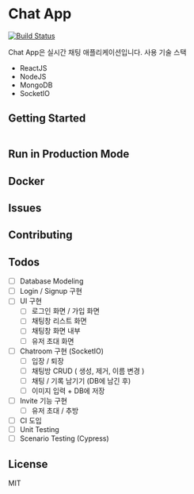 # Chat App

[![Build Status](https://travis-ci.org/joemccann/dillinger.svg?branch=master)](https://travis-ci.org/joemccann/dillinger)

Chat App은 실시간 채팅 애플리케이션입니다.
사용 기술 스택
- ReactJS
- NodeJS
- MongoDB
- SocketIO

## Getting Started
```

```

## Run in Production Mode


## Docker

## Issues

## Contributing

## Todos
- [ ] Database Modeling
- [ ] Login / Signup 구현
- [ ] UI 구현
    - [ ] 로그인 화면 / 가입 화면
    - [ ] 채팅창 리스트 화면
    - [ ] 채팅창 화면 내부
    - [ ] 유저 초대 화면
- [ ] Chatroom 구현 (SocketIO)
    -  [ ] 입장 / 퇴장
    -  [ ] 채팅방 CRUD ( 생성, 제거, 이름 변경 )
    -  [ ] 채팅 / 기록 남기기 (DB에 남긴 후)
    -  [ ] 이미지 입력 + DB에 저장
- [ ] Invite 기능 구현
    - [ ] 유저 초대 / 추방
- [ ] CI 도입
- [ ] Unit Testing
- [ ] Scenario Testing (Cypress)

License
----
MIT

